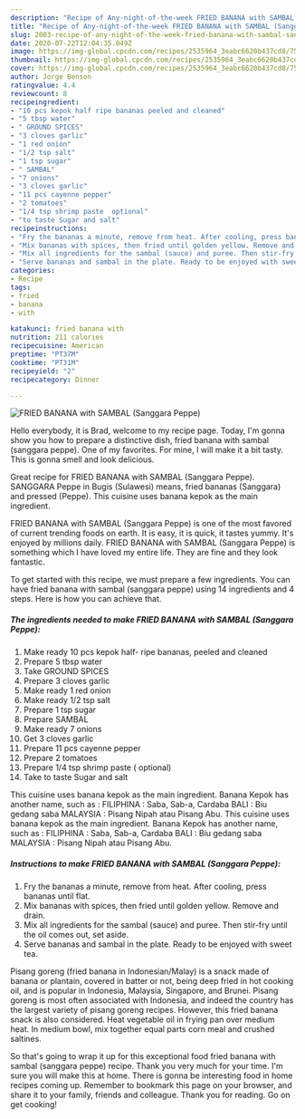 ```yaml
---
description: "Recipe of Any-night-of-the-week FRIED BANANA with SAMBAL (Sanggara Peppe)"
title: "Recipe of Any-night-of-the-week FRIED BANANA with SAMBAL (Sanggara Peppe)"
slug: 2003-recipe-of-any-night-of-the-week-fried-banana-with-sambal-sanggara-peppe
date: 2020-07-22T12:04:35.049Z
image: https://img-global.cpcdn.com/recipes/2535964_3eabc6620b437cd8/751x532cq70/fried-banana-with-sambal-sanggara-peppe-recipe-main-photo.jpg
thumbnail: https://img-global.cpcdn.com/recipes/2535964_3eabc6620b437cd8/751x532cq70/fried-banana-with-sambal-sanggara-peppe-recipe-main-photo.jpg
cover: https://img-global.cpcdn.com/recipes/2535964_3eabc6620b437cd8/751x532cq70/fried-banana-with-sambal-sanggara-peppe-recipe-main-photo.jpg
author: Jorge Benson
ratingvalue: 4.4
reviewcount: 8
recipeingredient:
- "10 pcs kepok half ripe bananas peeled and cleaned"
- "5 tbsp water"
- " GROUND SPICES"
- "3 cloves garlic"
- "1 red onion"
- "1/2 tsp salt"
- "1 tsp sugar"
- " SAMBAL"
- "7 onions"
- "3 cloves garlic"
- "11 pcs cayenne pepper"
- "2 tomatoes"
- "1/4 tsp shrimp paste  optional"
- "to taste Sugar and salt"
recipeinstructions:
- "Fry the bananas a minute, remove from heat. After cooling, press bananas until flat."
- "Mix bananas with spices, then fried until golden yellow. Remove and drain."
- "Mix all ingredients for the sambal (sauce) and puree. Then stir-fry until the oil comes out, set aside."
- "Serve bananas and sambal in the plate. Ready to be enjoyed with sweet tea."
categories:
- Recipe
tags:
- fried
- banana
- with

katakunci: fried banana with 
nutrition: 211 calories
recipecuisine: American
preptime: "PT37M"
cooktime: "PT31M"
recipeyield: "2"
recipecategory: Dinner

---
```



![FRIED BANANA with SAMBAL (Sanggara Peppe)](https://img-global.cpcdn.com/recipes/2535964_3eabc6620b437cd8/751x532cq70/fried-banana-with-sambal-sanggara-peppe-recipe-main-photo.jpg)

Hello everybody, it is Brad, welcome to my recipe page. Today, I'm gonna show you how to prepare a distinctive dish, fried banana with sambal (sanggara peppe). One of my favorites. For mine, I will make it a bit tasty. This is gonna smell and look delicious.

Great recipe for FRIED BANANA with SAMBAL (Sanggara Peppe). SANGGARA Peppe in Bugis (Sulawesi) means, fried bananas (Sanggara) and pressed (Peppe). This cuisine uses banana kepok as the main ingredient.

FRIED BANANA with SAMBAL (Sanggara Peppe) is one of the most favored of current trending foods on earth. It is easy, it is quick, it tastes yummy. It's enjoyed by millions daily. FRIED BANANA with SAMBAL (Sanggara Peppe) is something which I have loved my entire life. They are fine and they look fantastic.


To get started with this recipe, we must prepare a few ingredients. You can have fried banana with sambal (sanggara peppe) using 14 ingredients and 4 steps. Here is how you can achieve that.

<!--inarticleads1-->

##### The ingredients needed to make FRIED BANANA with SAMBAL (Sanggara Peppe):

1. Make ready 10 pcs kepok half- ripe bananas, peeled and cleaned
1. Prepare 5 tbsp water
1. Take  GROUND SPICES
1. Prepare 3 cloves garlic
1. Make ready 1 red onion
1. Make ready 1/2 tsp salt
1. Prepare 1 tsp sugar
1. Prepare  SAMBAL
1. Make ready 7 onions
1. Get 3 cloves garlic
1. Prepare 11 pcs cayenne pepper
1. Prepare 2 tomatoes
1. Prepare 1/4 tsp shrimp paste ( optional)
1. Take to taste Sugar and salt


This cuisine uses banana kepok as the main ingredient. Banana Kepok has another name, such as : FILIPHINA : Saba, Sab-a, Cardaba BALI : Biu gedang saba MALAYSIA : Pisang Nipah atau Pisang Abu. This cuisine uses banana kepok as the main ingredient. Banana Kepok has another name, such as : FILIPHINA : Saba, Sab-a, Cardaba BALI : Biu gedang saba MALAYSIA : Pisang Nipah atau Pisang Abu. 

<!--inarticleads2-->

##### Instructions to make FRIED BANANA with SAMBAL (Sanggara Peppe):

1. Fry the bananas a minute, remove from heat. After cooling, press bananas until flat.
1. Mix bananas with spices, then fried until golden yellow. Remove and drain.
1. Mix all ingredients for the sambal (sauce) and puree. Then stir-fry until the oil comes out, set aside.
1. Serve bananas and sambal in the plate. Ready to be enjoyed with sweet tea.


Pisang goreng (fried banana in Indonesian/Malay) is a snack made of banana or plantain, covered in batter or not, being deep fried in hot cooking oil, and is popular in Indonesia, Malaysia, Singapore, and Brunei. Pisang goreng is most often associated with Indonesia, and indeed the country has the largest variety of pisang goreng recipes. However, this fried banana snack is also considered. Heat vegetable oil in frying pan over medium heat. In medium bowl, mix together equal parts corn meal and crushed saltines. 

So that's going to wrap it up for this exceptional food fried banana with sambal (sanggara peppe) recipe. Thank you very much for your time. I'm sure you will make this at home. There is gonna be interesting food in home recipes coming up. Remember to bookmark this page on your browser, and share it to your family, friends and colleague. Thank you for reading. Go on get cooking!
